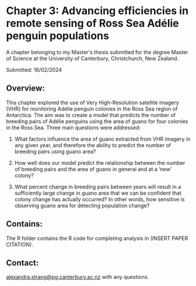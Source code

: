 # Chapter 3: Advancing efficiencies in remote sensing of Ross Sea Adélie penguin populations
A chapter belonging to my Master's thesis submitted for the degree Master of Science at the University of Canterbury, Christchurch, New Zealand. 

Submitted: 16/02/2024

## Overview:
This chapter explored the use of Very High-Resolution satellite imagery (VHR) for monitoring Adélie penguin colonies in the Ross Sea region of Antarctica. The aim was to create a model that predicts the number of breeding pairs of Adélie penguins using the area of guano for four colonies in the Ross Sea. Three main questions were addressed: 

  1) What factors influence the area of guano extracted from VHR imagery in any given year, and therefore the ability to predict the number of breeding pairs using       guano area?

  2) How well does our model predict the relationship between the number of breeding pairs and the area of guano in general and at a ‘new’ colony?

  3) What percent change in breeding pairs between years will result in a sufficiently large change in guano area that we can be confident that colony change has        actually occurred? In other words, how sensitive is observing guano area for detecting population change?

## Contains:
The R folder contains the R code for completing analysis in (INSERT PAPER CITATION). 

## Contact:
alexandra.strang@pg.canterbury.ac.nz with any questions.
